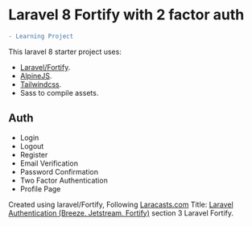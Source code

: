 # Laravel 8 Fortify with 2 factor auth

```diff
- Learning Project
```

This laravel 8 starter project uses:

- [Laravel/Fortify](https://github.com/laravel/fortify).
- [AlpineJS](https://github.com/alpinejs/alpine).
- [Tailwindcss](https://tailwindcss.com/).
- Sass to compile assets.

## Auth

- Login
- Logout
- Register
- Email Verification
- Password Confirmation
- Two Factor Authentication
- Profile Page

Created using laravel/Fortify, Following [Laracasts.com](https://laracasts.com) Title: [Laravel Authentication (Breeze, Jetstream, Fortify)](https://laracasts.com/series/laravel-authentication-options) section 3 Laravel Fortify.
